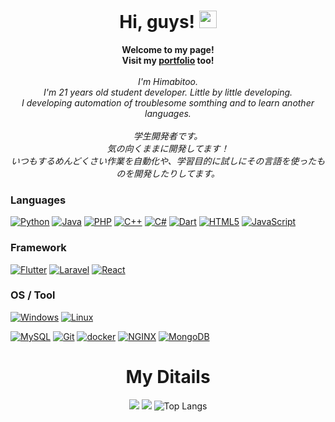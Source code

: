 <h1 align="center">Hi, guys! <img src="" width="28px" alt=""></h1>

<p align="center">
    <b>Welcome to my page!</b><br>
  <b>Visit my <a href="https://himabitoo.github.io/portfolio/">portfolio</a> too!</b><br>
  <br>
    <i>
        I'm Himabitoo.<br>
        I'm 21 years old student developer. Little by little developing.<br>
        I developing automation of troublesome somthing and to learn another languages.
    </i><br/><br/>
    <i>
    学生開発者です。<br/>
    気の向くままに開発してます！<br/>
    いつもするめんどくさい作業を自動化や、学習目的に試しにその言語を使ったものを開発したりしてます。
    </i>
</p>

### Languages

[![Python](https://img.shields.io/badge/python-black?style=for-the-badge&logo=python)](https://github.com/Himabitoo)
[![Java](https://img.shields.io/badge/java-black?style=for-the-badge&logo=openjdk)](https://github.com/Himabitoo)
[![PHP](https://img.shields.io/badge/php-black?style=for-the-badge&logo=php)](https://github.com/Himabitoo)
[![C++](https://img.shields.io/badge/c++-black?style=for-the-badge&logo=cplusplus)](https://github.com/Himabitoo)
[![C#](https://img.shields.io/badge/csharp-black?style=for-the-badge&logo=csharp)](https://github.com/Himabitoo)
[![Dart](https://img.shields.io/badge/dart-black?style=for-the-badge&logo=dart)](https://github.com/Himabitoo)
[![HTML5](https://img.shields.io/badge/html5-black?style=for-the-badge&logo=html5)](https://github.com/Himabitoo)
[![JavaScript](https://img.shields.io/badge/javascript-black?style=for-the-badge&logo=javascript)](https://github.com/Himabitoo)

### Framework

[![Flutter](https://img.shields.io/badge/flutter-black?style=for-the-badge&logo=flutter)](https://github.com/Himabitoo)
[![Laravel](https://img.shields.io/badge/laravel-black?style=for-the-badge&logo=laravel)](https://github.com/Himabitoo)
[![React](https://img.shields.io/badge/react-black?style=for-the-badge&logo=react)](https://github.com/Himabitoo)

### OS / Tool

[![Windows](https://img.shields.io/badge/windows-black?style=for-the-badge&logo=windows)](https://github.com/Himabitoo)
[![Linux](https://img.shields.io/badge/linux-black?style=for-the-badge&logo=linux)](https://github.com/Himabitoo)

[![MySQL](https://img.shields.io/badge/mysql-black?style=for-the-badge&logo=mysql)](https://github.com/Himabitoo)
[![Git](https://img.shields.io/badge/git-black?style=for-the-badge&logo=git)](https://github.com/Himabitoo)
[![docker](https://img.shields.io/badge/docker-black?style=for-the-badge&logo=docker)](https://github.com/Himabitoo)
[![NGINX](https://img.shields.io/badge/nginx-black?style=for-the-badge&logo=nginx)](https://github.com/Himabitoo)
[![MongoDB](https://img.shields.io/badge/mongodb-black?style=for-the-badge&logo=mongodb)](https://github.com/Himabitoo)

<h1 align="center">My Ditails</h1>

<div align="center"> 
    
![](http://github-profile-summary-cards.vercel.app/api/cards/profile-details?username=Himabitoo&theme=synthwave)
![](http://github-profile-summary-cards.vercel.app/api/cards/stats?username=Himabitoo&theme=synthwave)
![Top Langs](https://github-readme-stats.vercel.app/api/top-langs/?username=Himabitoo&theme=synthwave)
</div>
